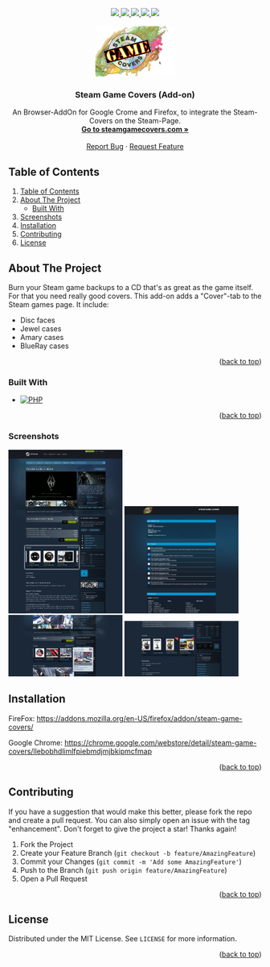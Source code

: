 <a name="readme-top"></a>

<div align="center">
  <a href="https://github.com/domidodo/steam-game-covers-add-ongraphs/contributors">
    <img src="https://img.shields.io/github/contributors/domidodo/steam-game-covers-add-on.svg?style=for-the-badge">
  </a>
  <a href="https://github.com/domidodo/steam-game-covers-add-onnetwork/members">
    <img src="https://img.shields.io/github/forks/domidodo/steam-game-covers-add-on.svg?style=for-the-badge">
  </a>
  <a href="https://github.com/domidodo/steam-game-covers-add-onstargazers">
    <img src="https://img.shields.io/github/stars/domidodo/steam-game-covers-add-on.svg?style=for-the-badge">
  </a>
  <a href="https://github.com/domidodo/steam-game-covers-add-onissues">
    <img src="https://img.shields.io/github/issues/domidodo/steam-game-covers-add-on.svg?style=for-the-badge">
  </a>
  <a href="https://github.com/domidodo/steam-game-covers-add-onblob/main/LICENSE">
    <img src="https://img.shields.io/github/license/domidodo/steam-game-covers-add-on.svg?style=for-the-badge">
  </a>
  
  <!-- PROJECT LOGO -->
  <br />
  <br />
  <a href="https://github.com/domidodo/steam-game-covers-add-on">
    <img src="img/logo.png" alt="Logo" width="159" height="100">
  </a>

  <h3 align="center">Steam Game Covers (Add-on)</h3>

  <p align="center">
    An Browser-AddOn for Google Crome and Firefox, to integrate the Steam-Covers on the Steam-Page. 
    <br />
    <a href="https://www.steamgamecovers.com/"><strong>Go to steamgamecovers.com »</strong></a>
    <br />
    <br />
    <a href="https://github.com/domidodo/steam-game-covers-add-on/issues">Report Bug</a>
    ·
    <a href="https://github.com/domidodo/steam-game-covers-add-on/issues">Request Feature</a>
  </p>
</div>


## Table of Contents
<!-- TABLE OF CONTENTS -->
<ol>
  <li><a href="#table-of-contents">Table of Contents</a></li>
  <li>
    <a href="#about-the-project">About The Project</a>
    <ul>
      <li><a href="#built-with">Built With</a></li>
    </ul>
  </li>
  <li><a href="#screenshots">Screenshots</a></li>
  <li><a href="#installation">Installation</a></li>
  <li><a href="#contributing">Contributing</a></li>
  <li><a href="#license">License</a></li>
</ol>



<!-- ABOUT THE PROJECT -->
## About The Project

Burn your Steam game backups to a CD that&#39;s as great as the game itself. For that you need really good covers. This add-on adds a &#34;Cover&#34;-tab to the Steam games page. 
It include: 
- Disc faces 
- Jewel cases 
- Amary cases 
- BlueRay cases

<p align="right">(<a href="#readme-top">back to top</a>)</p>



### Built With

* [![PHP][Js]][Js-url]


<p align="right">(<a href="#readme-top">back to top</a>)</p>

### Screenshots

<img src="Screenshots/Screenshot highlighting.png" width="45%"></img>
 <img src="Screenshots/Settings_English.PNG" width="45%"></img>
 <img src="Screenshots/Popup.png" width="45%"></img>
 <img src="Screenshots/Bundle.PNG" width="45%"></img>

<!-- GETTING STARTED -->

## Installation

FireFox:
https://addons.mozilla.org/en-US/firefox/addon/steam-game-covers/

Google Chrome:
https://chrome.google.com/webstore/detail/steam-game-covers/llebobhdlimlfpiebmdjmjbkipmcfmap

<p align="right">(<a href="#readme-top">back to top</a>)</p>


<!-- CONTRIBUTING -->
## Contributing

If you have a suggestion that would make this better, please fork the repo and create a pull request. You can also simply open an issue with the tag "enhancement".
Don't forget to give the project a star! Thanks again!

1. Fork the Project
2. Create your Feature Branch (`git checkout -b feature/AmazingFeature`)
3. Commit your Changes (`git commit -m 'Add some AmazingFeature'`)
4. Push to the Branch (`git push origin feature/AmazingFeature`)
5. Open a Pull Request

<p align="right">(<a href="#readme-top">back to top</a>)</p>



<!-- LICENSE -->
## License

Distributed under the MIT License. See `LICENSE` for more information.

<p align="right">(<a href="#readme-top">back to top</a>)</p>



<!-- MARKDOWN LINKS & IMAGES -->
<!-- https://www.markdownguide.org/basic-syntax/#reference-style-links -->
[Js]: https://shields.io/badge/JavaScript-F7DF1E?logo=JavaScript&logoColor=000&style=flat-square
[Js-url]: https://wiki.selfhtml.org/wiki/JavaScript
